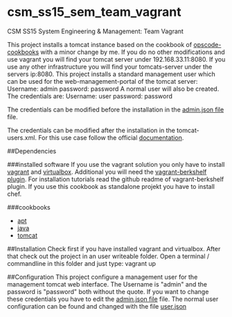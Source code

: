 # csm_ss15_sem_team_vagrant
CSM SS15 System Engineering &amp; Management: Team Vagrant

This project installs a tomcat instance based on the cookbook of [opscode-cookbooks](https://github.com/opscode-cookbooks/tomcat) with a minor change by me.
If you do no other modifications and use vagrant you will find your tomcat server under 192.168.33.11:8080.
If you use any other infrastructure you will find your tomcats-server under the servers ip:8080.
This project installs a standard management user which can be used for the web-management-portal of the tomcat server:
Username: admin
password: password
A normal user will also be created. The credentials are:
Username: user
password: password

The credentials can be modified before the installation in the 
[admin.json file](/data_bags/tomcat_users/admin.json) file.


The credentials can be modified after the installation in  the tomcat-users.xml. For this use case follow the official [documentation](http://tomcat.apache.org/tomcat-6.0-doc/manager-howto.html).

##Dependencies

###installed software
If you use the vagrant solution you only have to install [vagrant](https://www.vagrantup.com/) and [virtualbox](https://www.virtualbox.org/). Additional you will need the [vagrant-berkshelf plugin](https://github.com/berkshelf/vagrant-berkshelf). For installation tutorials read the github readme of vagrant-berkshelf plugin.
If you use this cookbook as standalone projekt you have to install chef.

###cookbooks
* [apt](https://supermarket.chef.io/cookbooks/apt)
* [java](https://supermarket.chef.io/cookbooks/java)
* [tomcat](https://github.com/kkoStudyAcc/tomcat)


##Installation
Check first if you have installed vagrant and virtualbox.  After that check out the project in an user writeable folder.
Open a terminal / commandline in this folder and just type: vagrant up

##Configuration
This project configure a management user for the management tomcat web interface. The Username is "admin" and the password is "password" both without the quote. If you want to change these credentials you have to edit the [admin.json file](/data_bags/tomcat_users/admin.json) file. 
The normal user configuration can be found and changed with the file [user.json](/data_bags/tomcat_users/user.json)

